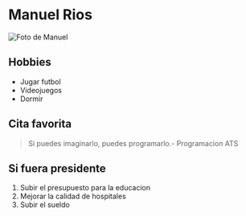 # Manuel Rios

![Foto de Manuel](https://instagram.flim5-4.fna.fbcdn.net/vp/5230c5b213e1683745b9be46bd738f48/5E25EE77/t51.2885-19/s150x150/51960950_385999258622267_1690541888399998976_n.jpg?_nc_ht=instagram.flim5-4.fna.fbcdn.net "Foto de Manuel")

## Hobbies

* Jugar futbol
* Videojuegos
* Dormir

## Cita favorita

> Si puedes imaginarlo, puedes programarlo.- Programacion ATS

## Si fuera presidente

1. Subir el presupuesto para la educacion
2. Mejorar la calidad de hospitales
3. Subir el sueldo